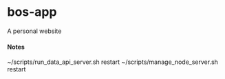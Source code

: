 # bos-app

A personal website


#### Notes

~/scripts/run_data_api_server.sh restart
~/scripts/manage_node_server.sh restart
